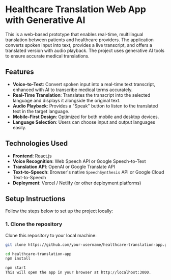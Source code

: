 # Healthcare Translation Web App with Generative AI

This is a web-based prototype that enables real-time, multilingual translation between patients and healthcare providers. The application converts spoken input into text, provides a live transcript, and offers a translated version with audio playback. The project uses generative AI tools to ensure accurate medical translations.

## Features

- **Voice-to-Text**: Convert spoken input into a real-time text transcript, enhanced with AI to transcribe medical terms accurately.
- **Real-Time Translation**: Translates the transcript into the selected language and displays it alongside the original text.
- **Audio Playback**: Provides a "Speak" button to listen to the translated text in the target language.
- **Mobile-First Design**: Optimized for both mobile and desktop devices.
- **Language Selection**: Users can choose input and output languages easily.
  
## Technologies Used

- **Frontend**: React.js
- **Voice Recognition**: Web Speech API or Google Speech-to-Text
- **Translation API**: OpenAI or Google Translate API
- **Text-to-Speech**: Browser's native `SpeechSynthesis` API or Google Cloud Text-to-Speech
- **Deployment**: Vercel / Netlify (or other deployment platforms)

## Setup Instructions

Follow the steps below to set up the project locally:

### 1. Clone the repository
Clone this repository to your local machine:
```bash
git clone https://github.com/your-username/healthcare-translation-app.git

cd healthcare-translation-app
npm install

npm start
This will open the app in your browser at http://localhost:3000.


